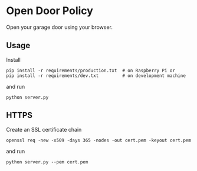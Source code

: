 Open Door Policy
================

Open your garage door using your browser.


Usage
-----

Install

    pip install -r requirements/production.txt  # on Raspberry Pi or
    pip install -r requirements/dev.txt         # on development machine

and run

    python server.py


HTTPS
-----

Create an SSL certificate chain

    openssl req -new -x509 -days 365 -nodes -out cert.pem -keyout cert.pem

and run

    python server.py --pem cert.pem
